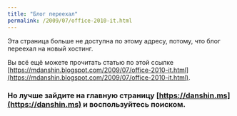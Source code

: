 ```yaml
---
title: "Блог переехал"
permalink: /2009/07/office-2010-it.html
---
```

Эта страница больше не доступна по этому адресу, потому, что блог переехал на новый хостинг.

Вы всё ещё можете прочитать статью по этой ссылке [https://mdanshin.blogspot.com/2009/07/office-2010-it.html](https://mdanshin.blogspot.com/2009/07/office-2010-it.html).

### Но лучше зайдите на главную страницу [https://danshin.ms](https://danshin.ms) и воспользуйтесь поиском.